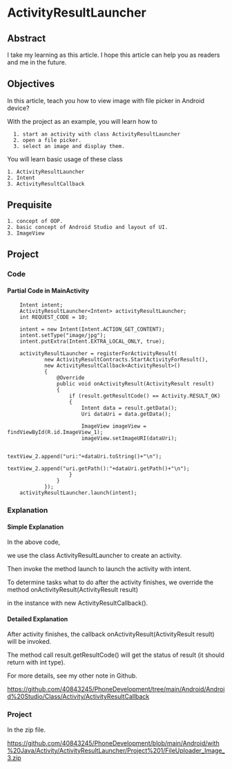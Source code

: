 # ActivityResultLauncher
## Abstract
I take my learning as this article. I hope this article can help you as readers and me in the future.


## Objectives
In this article, teach you how to view image with file picker in Android device? 

With the project as an example, you will learn how to
    
      1. start an activity with class ActivityResultLauncher 
      2. open a file picker.
      3. select an image and display them.

You will learn basic usage of these class

    1. ActivityResultLauncher
    2. Intent
    3. ActivityResultCallback
    
## Prequisite

    1. concept of OOP.
    2. basic concept of Android Studio and layout of UI.
    3. ImageView

## Project
### Code
#### Partial Code in MainActivity
        Intent intent;
        ActivityResultLauncher<Intent> activityResultLauncher;
        int REQUEST_CODE = 10;
        
        intent = new Intent(Intent.ACTION_GET_CONTENT);
        intent.setType("image/jpg");
        intent.putExtra(Intent.EXTRA_LOCAL_ONLY, true);

        activityResultLauncher = registerForActivityResult(
                new ActivityResultContracts.StartActivityForResult(),
                new ActivityResultCallback<ActivityResult>()
                {
                    @Override
                    public void onActivityResult(ActivityResult result)
                    {
                        if (result.getResultCode() == Activity.RESULT_OK)
                        {
                            Intent data = result.getData();
                            Uri dataUri = data.getData();

                            ImageView imageView = findViewById(R.id.ImageView_1);
                            imageView.setImageURI(dataUri);

                            textView_2.append("uri:"+dataUri.toString()+"\n");
                            textView_2.append("uri.getPath():"+dataUri.getPath()+"\n");
                        }
                    }
                });
        activityResultLauncher.launch(intent);
### Explanation
#### Simple Explanation
In the above code,

we use the class ActivityResultLauncher<Intent> to create an activity.

Then invoke the method launch to launch the activity with intent.

To determine tasks what to do after the activity finishes, we override the method onActivityResult(ActivityResult result)

in the instance with new ActivityResultCallback<ActivityResult>().

#### Detailed Explanation

After activity finishes, the callback onActivityResult(ActivityResult result) will be invoked.

The method call result.getResultCode() will get the status of result (it should return with int type).

For more details, see my other note in Github.

https://github.com/40843245/PhoneDevelopment/tree/main/Android/Android%20Studio/Class/Activity/ActivityResultCallback

### Project

In the zip file.

https://github.com/40843245/PhoneDevelopment/blob/main/Android/with%20Java/Activity/ActivityResultLauncher/Project%201/FileUploader_Image_3.zip
